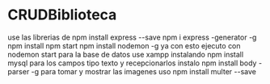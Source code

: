 # CRUDBiblioteca

use las librerias de 
npm install express --save
npm i express -generator -g
npm install
npm start
npm install nodemon -g
ya con esto ejecuto con nodemon start
para la base de datos use xampp instalando 
npm install mysql
para los campos tipo texto y recepcionarlos instalo 
npm install body -parser -g
para tomar y mostrar las imagenes uso 
npm install multer --save
